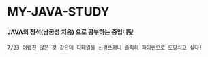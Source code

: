 # MY-JAVA-STUDY
#### JAVA의 정석(남궁성 지음) 으로 공부하는 중입니닷
    7/23 어렵진 않은 것 같은데 디테일을 신경쓰려니 솔직히 파이썬으로 도망치고 싶다!
